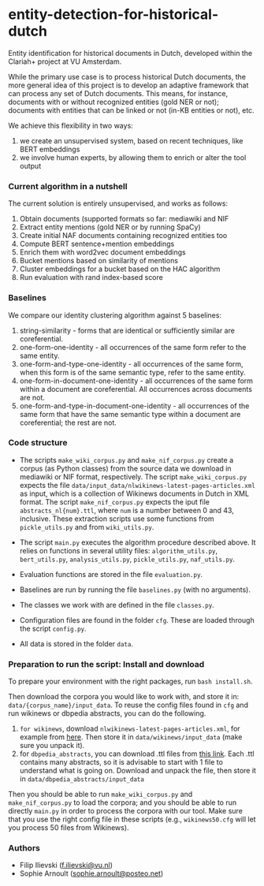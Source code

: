 # entity-detection-for-historical-dutch

Entity identification for historical documents in Dutch, developed within the Clariah+ project at VU Amsterdam.

While the primary use case is to process historical Dutch documents, the more general idea of this project is to develop an adaptive framework that can process any set of Dutch documents. This means, for instance, documents with or without recognized entities (gold NER or not); documents with entities that can be linked or not (in-KB entities or not), etc.

We achieve this flexibility in two ways: 
1. we create an unsupervised system, based on recent techniques, like BERT embeddings
2. we involve human experts, by allowing them to enrich or alter the tool output

### Current algorithm in a nutshell

The current solution is entirely unsupervised, and works as follows:
1. Obtain documents (supported formats so far: mediawiki and NIF
2. Extract entity mentions (gold NER or by running SpaCy)
3. Create initial NAF documents containing recognized entities too
4. Compute BERT sentence+mention embeddings
5. Enrich them with word2vec document embeddings
6. Bucket mentions based on similarity of mentions
7. Cluster embeddings for a bucket based on the HAC algorithm
8. Run evaluation with rand index-based score

### Baselines

We compare our identity clustering algorithm against 5 baselines:
1. string-similarity - forms that are identical or sufficiently similar are coreferential.
2. one-form-one-identity - all occurrences of the same form refer to the same entity.
3. one-form-and-type-one-identity - all occurrences of the same form, when this form is of the same semantic type, refer to the same entity.
4. one-form-in-document-one-identity - all occurrences of the same form within a document are coreferential. All occurrences across documents are not.
5. one-form-and-type-in-document-one-identity - all occurrences of the same form that have the same semantic type within a document are coreferential; the rest are not.

### Code structure

* The scripts `make_wiki_corpus.py` and `make_nif_corpus.py` create a corpus (as Python classes) from the source data we download in mediawiki or NIF format, respectively. The script `make_wiki_corpus.py` expects the file `data/input_data/nlwikinews-latest-pages-articles.xml` as input, which is a collection of Wikinews documents in Dutch in XML format. The script `make_nif_corpus.py` expects the iput file `abstracts_nl{num}.ttl`, where `num` is a number between 0 and 43, inclusive. These extraction scripts use some functions from `pickle_utils.py` and from `wiki_utils.py`.

* The script `main.py` executes the algorithm procedure described above. It relies on functions in several utility files: `algorithm_utils.py`, `bert_utils.py`, `analysis_utils.py`, `pickle_utils.py`, `naf_utils.py`.

* Evaluation functions are stored in the file `evaluation.py`.

* Baselines are run by running the file `baselines.py` (with no arguments).

* The classes we work with are defined in the file `classes.py`.

* Configuration files are found in the folder `cfg`. These are loaded through the script `config.py`.

* All data is stored in the folder `data`.

### Preparation to run the script: Install and download

To prepare your environment with the right packages, run `bash install.sh`.

Then download the corpora you would like to work with, and store it in: `data/{corpus_name}/input_data`. To reuse the config files found in `cfg` and run wikinews or dbpedia abstracts, you can do the following.
1. `for wikinews`, download `nlwikinews-latest-pages-articles.xml`, for example from [here](https://archive.org/details/incr-nlwikinews-20190902). Then store it in `data/wikinews/input_data` (make sure you unpack it).
2. for `dbpedia_abstracts`, you can download .ttl files from [this link](http://downloads.dbpedia.org/2015-04/ext/nlp/abstracts/nl/). Each .ttl contains many abstracts, so it is advisable to start with 1 file to understand what is going on. Download and unpack the file, then store it in `data/dbpedia_abstracts/input_data`

Then you should be able to run `make_wiki_corpus.py` and `make_nif_corpus.py` to load the corpora; and you should be able to run directly `main.py` in order to process the corpora with our tool. Make sure that you use the right config file in these scripts (e.g., `wikinews50.cfg` will let you process 50 files from Wikinews).

### Authors

* Filip Ilievski (f.ilievski@vu.nl)
* Sophie Arnoult (sophie.arnoult@posteo.net)

